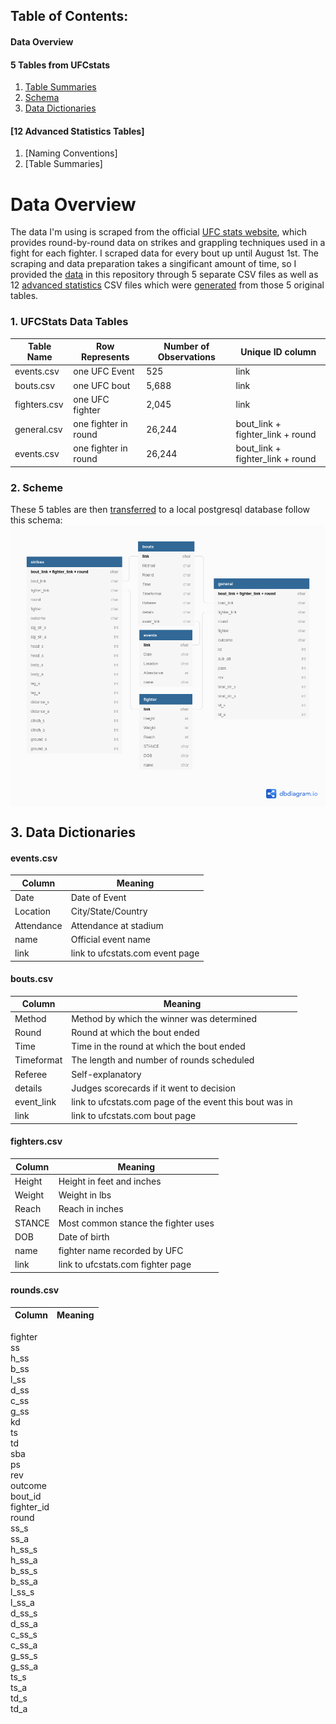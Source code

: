 ## Table of Contents:
#### Data Overview
#### 5 Tables from UFCstats
1. [Table Summaries](https://github.com/mesterhammerfic/match_stats/new/master#ufcstats-data-tables)
2. [Schema](https://github.com/mesterhammerfic/match_stats/new/master#postgresql)
3. [Data Dictionaries](https://github.com/mesterhammerfic/match_stats/new/master#3-data-dictionaries)

#### [12 Advanced Statistics Tables]
1. [Naming Conventions]
2. [Table Summaries]


# Data Overview
The data I'm using is scraped from the official [UFC stats website](http://www.ufcstats.com/statistics/events/completed),
which provides round-by-round data on strikes and grappling techniques used in a fight for each fighter. I scraped data
for every bout up until August 1st. The scraping and data preparation takes a singificant amount of time, so I provided 
the [data](data/ufcstats_data) in this repository through 5 separate CSV files as well as 12 [advanced statistics](data/ufc_stats/advanced_stats) 
CSV files which were [generated](notebooks/01_data_cleaning/07c_advanced_statistics_by_round.ipynb) from those 5 original tables.




### 1. UFCStats Data Tables
Table Name | Row Represents | Number of Observations | Unique ID column
-----------|----------------|------------------------|-----------------
events.csv |one UFC Event   |525                     |link
bouts.csv  |one UFC bout    |5,688                   |link
fighters.csv|one UFC fighter|2,045                   |link
general.csv|one fighter in round|26,244              |bout_link + fighter_link + round
events.csv |one fighter in round|26,244              |bout_link + fighter_link + round

### 2. Scheme
These 5 tables are then [transferred](notebooks/01_data_cleaning/00_create_database.ipynb) to a local postgresql database follow this schema:
<img src="schema.png"
align="center"
alt="Markdown Monster icon"
width="600"/>

## 3. Data Dictionaries
#### events.csv
Column|Meaning
------|-------
Date|Date of Event
Location|City/State/Country
Attendance|Attendance at stadium
name|Official event name
link|link to ufcstats.com event page

#### bouts.csv
Column|Meaning
------|-------
Method|Method by which the winner was determined
Round|Round at which the bout ended
Time|Time in the round at which the bout ended
Timeformat|The length and number of rounds scheduled
Referee|Self-explanatory
details|Judges scorecards if it went to decision
event_link|link to ufcstats.com page of the event this bout was in
link|link to ufcstats.com bout page

#### fighters.csv
Column|Meaning
------|-------
Height|Height in feet and inches
Weight|Weight in lbs
Reach |Reach in inches
STANCE|Most common stance the fighter uses
DOB|Date of birth
name|fighter name recorded by UFC
link|link to ufcstats.com fighter page

#### rounds.csv
Column|Meaning
------|-------
fighter     
ss          
h_ss        
b_ss        
l_ss        
d_ss        
c_ss        
g_ss        
kd          
ts          
td          
sba         
ps          
rev         
outcome     
bout_id     
fighter_id  
round       
ss_s        
ss_a        
h_ss_s      
h_ss_a       
b_ss_s       
b_ss_a       
l_ss_s       
l_ss_a       
d_ss_s       
d_ss_a       
c_ss_s       
c_ss_a       
g_ss_s       
g_ss_a       
ts_s         
ts_a         
td_s         
td_a         

